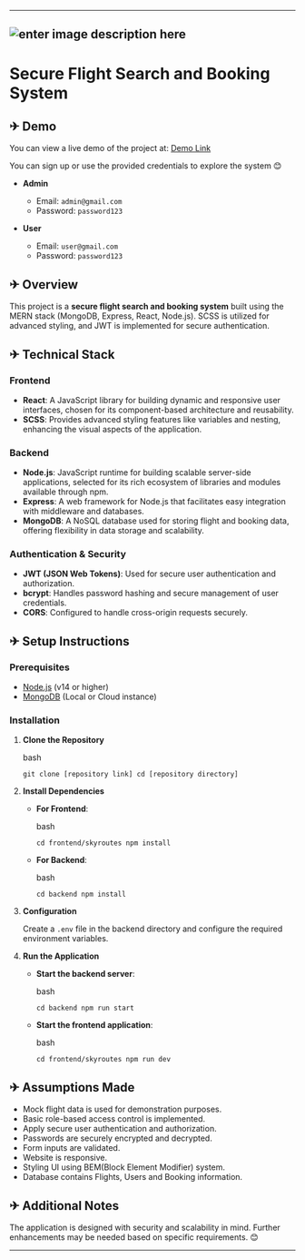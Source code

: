 

----------
 ![enter image description here](https://hjmcuvfhzmhjauagcqrq.supabase.co/storage/v1/object/public/project-images/skyroutes-overview%201.png?t=2024-08-25T18:32:56.979Z)
----------

# Secure Flight Search and Booking System

## ✈︎ Demo

You can view a live demo of the project at: [Demo Link](https://skyroutes-app.onrender.com/)

You can sign up or use the provided credentials to explore the system 😊

-   **Admin**
    
    -   Email: `admin@gmail.com`
    -   Password: `password123`
-   **User**
    
    -   Email: `user@gmail.com`
    -   Password: `password123`

## ✈︎ Overview

This project is a **secure flight search and booking system** built using the MERN stack (MongoDB, Express, React, Node.js). SCSS is utilized for advanced styling, and JWT is implemented for secure authentication.

## ✈︎ Technical Stack

### Frontend

-   **React**: A JavaScript library for building dynamic and responsive user interfaces, chosen for its component-based architecture and reusability.
-   **SCSS**: Provides advanced styling features like variables and nesting, enhancing the visual aspects of the application.

### Backend

-   **Node.js**: JavaScript runtime for building scalable server-side applications, selected for its rich ecosystem of libraries and modules available through npm.
-   **Express**: A web framework for Node.js that facilitates easy integration with middleware and databases.
-   **MongoDB**: A NoSQL database used for storing flight and booking data, offering flexibility in data storage and scalability.

### Authentication & Security

-   **JWT (JSON Web Tokens)**: Used for secure user authentication and authorization.
-   **bcrypt**: Handles password hashing and secure management of user credentials.
-   **CORS**: Configured to handle cross-origin requests securely.

## ✈︎ Setup Instructions

### Prerequisites

-   [Node.js](https://nodejs.org/) (v14 or higher)
-   [MongoDB](https://www.mongodb.com/) (Local or Cloud instance)

### Installation

1.  **Clone the Repository**
    
    bash
    

    
    `git clone [repository link]
    cd [repository directory]` 
    
2.  **Install Dependencies**
    
    -   **For Frontend**:
        
        bash
        
        `cd frontend/skyroutes
        npm install` 
        
    -   **For Backend**:
        
        bash

        
        `cd backend
        npm install` 
        
3.  **Configuration**
    
    Create a `.env` file in the backend directory and configure the required environment variables.
    
4.  **Run the Application**
    
    -   **Start the backend server**:
        
        bash
        

        
        `cd backend
        npm run start` 
        
    -   **Start the frontend application**:
        
        bash
       
        `cd frontend/skyroutes
        npm run dev` 
        
## ✈︎ Assumptions Made

-   Mock flight data is used for demonstration purposes.
-   Basic role-based access control is implemented.
-   Apply secure user authentication and authorization.
-   Passwords are securely encrypted and decrypted.
-   Form inputs are validated.
-  Website is responsive.
- Styling UI using BEM(Block Element Modifier) system.
- Database contains Flights, Users and Booking information.


## ✈︎ Additional Notes

The application is designed with security and scalability in mind. Further enhancements may be needed based on specific requirements. 😊

----------
